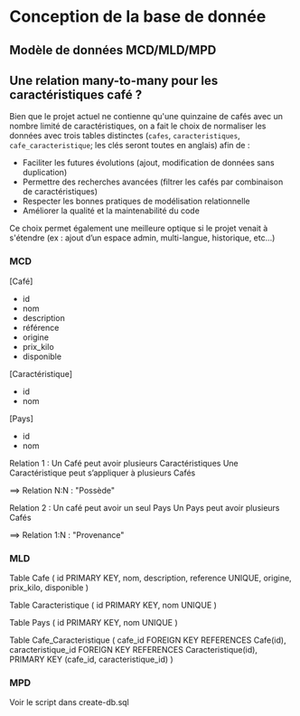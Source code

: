 # Conception de la base de donnée

## Modèle de données MCD/MLD/MPD

## Une relation many-to-many pour les caractéristiques café ?

Bien que le projet actuel ne contienne qu'une quinzaine de cafés avec un nombre limité de caractéristiques, on a fait le choix de normaliser les données avec trois tables distinctes (`cafes`, `caracteristiques`, `cafe_caracteristique`; les clés seront toutes en anglais) afin de :

- Faciliter les futures évolutions (ajout, modification de données sans duplication)
- Permettre des recherches avancées (filtrer les cafés par combinaison de caractéristiques)
- Respecter les bonnes pratiques de modélisation relationnelle
- Améliorer la qualité et la maintenabilité du code

Ce choix permet également une meilleure optique si le projet venait à s'étendre (ex : ajout d’un espace admin, multi-langue, historique, etc...)


### MCD
[Café]
- id
- nom
- description
- référence
- origine
- prix_kilo
- disponible

[Caractéristique]
- id
- nom

[Pays]
- id
- nom

Relation 1 :
Un Café peut avoir plusieurs Caractéristiques
Une Caractéristique peut s’appliquer à plusieurs Cafés

==> Relation N:N : "Possède"

Relation 2 : 
Un café peut avoir un seul Pays
Un Pays peut avoir plusieurs Cafés

==> Relation 1:N : "Provenance"

### MLD
Table Cafe (
  id PRIMARY KEY,
  nom,
  description,
  reference UNIQUE,
  origine,
  prix_kilo,
  disponible
)

Table Caracteristique (
  id PRIMARY KEY,
  nom UNIQUE
)

Table Pays (
  id PRIMARY KEY,
  nom UNIQUE
)

Table Cafe_Caracteristique (
  cafe_id FOREIGN KEY REFERENCES Cafe(id),
  caracteristique_id FOREIGN KEY REFERENCES Caracteristique(id),
  PRIMARY KEY (cafe_id, caracteristique_id)
)
### MPD

Voir le script dans create-db.sql